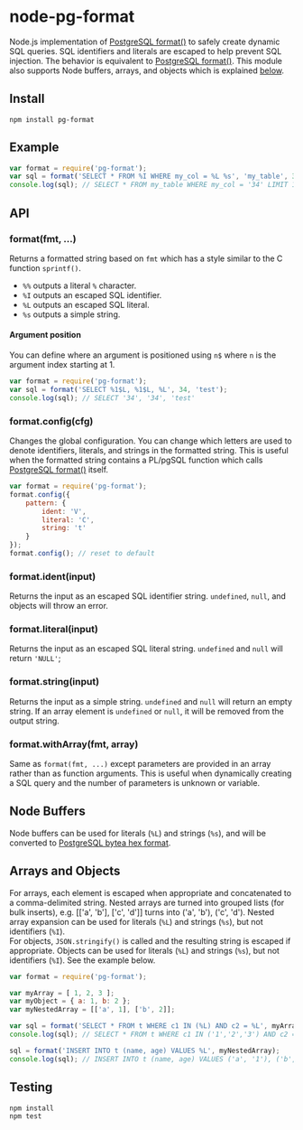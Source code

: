 node-pg-format
==============

Node.js implementation of [PostgreSQL format()](http://www.postgresql.org/docs/9.3/static/functions-string.html#FUNCTIONS-STRING-FORMAT) to safely create dynamic SQL queries. SQL identifiers and literals are escaped to help prevent SQL injection. The behavior is equivalent to [PostgreSQL format()](http://www.postgresql.org/docs/9.3/static/functions-string.html#FUNCTIONS-STRING-FORMAT). This module also supports Node buffers, arrays, and objects which is explained [below](#arrobject).

## Install

    npm install pg-format

## Example
```js
var format = require('pg-format');
var sql = format('SELECT * FROM %I WHERE my_col = %L %s', 'my_table', 34, 'LIMIT 10');
console.log(sql); // SELECT * FROM my_table WHERE my_col = '34' LIMIT 10
```

## API

### format(fmt, ...)
Returns a formatted string based on ```fmt``` which has a style similar to the C function ```sprintf()```.
* ```%%``` outputs a literal ```%``` character.
* ```%I``` outputs an escaped SQL identifier.
* ```%L``` outputs an escaped SQL literal.
* ```%s``` outputs a simple string.

#### Argument position
You can define where an argument is positioned using ```n$``` where ```n``` is the argument index starting at 1.
```js
var format = require('pg-format');
var sql = format('SELECT %1$L, %1$L, %L', 34, 'test');
console.log(sql); // SELECT '34', '34', 'test'
```

### format.config(cfg)
Changes the global configuration. You can change which letters are used to denote identifiers, literals, and strings in the formatted string. This is useful when the formatted string contains a PL/pgSQL function which calls [PostgreSQL format()](http://www.postgresql.org/docs/9.3/static/functions-string.html#FUNCTIONS-STRING-FORMAT) itself.
```js
var format = require('pg-format');
format.config({
    pattern: {
        ident: 'V',
        literal: 'C',
        string: 't'
    }
});
format.config(); // reset to default
```

### format.ident(input)
Returns the input as an escaped SQL identifier string. ```undefined```, ```null```, and objects will throw an error.

### format.literal(input)
Returns the input as an escaped SQL literal string. ```undefined``` and ```null``` will return ```'NULL'```;

### format.string(input)
Returns the input as a simple string. ```undefined``` and ```null``` will return an empty string. If an array element is ```undefined``` or ```null```, it will be removed from the output string.

### format.withArray(fmt, array)
Same as ```format(fmt, ...)``` except parameters are provided in an array rather than as function arguments. This is useful when dynamically creating a SQL query and the number of parameters is unknown or variable.

## <a name="buffer"></a> Node Buffers
Node buffers can be used for literals (```%L```) and strings (```%s```), and will be converted to [PostgreSQL bytea hex format](http://www.postgresql.org/docs/9.3/static/datatype-binary.html).

## <a name="arrobject"></a> Arrays and Objects
For arrays, each element is escaped when appropriate and concatenated to a comma-delimited string. Nested arrays are turned into grouped lists (for bulk inserts), e.g. [['a', 'b'], ['c', 'd']] turns into ('a', 'b'), ('c', 'd'). Nested array expansion can be used for literals (```%L```) and strings (```%s```), but not identifiers (```%I```).  
For objects, ```JSON.stringify()``` is called and the resulting string is escaped if appropriate. Objects can be used for literals (```%L```) and strings (```%s```), but not identifiers (```%I```). See the example below.

```js
var format = require('pg-format');

var myArray = [ 1, 2, 3 ];
var myObject = { a: 1, b: 2 };
var myNestedArray = [['a', 1], ['b', 2]];

var sql = format('SELECT * FROM t WHERE c1 IN (%L) AND c2 = %L', myArray, myObject);
console.log(sql); // SELECT * FROM t WHERE c1 IN ('1','2','3') AND c2 = '{"a":1,"b":2}'

sql = format('INSERT INTO t (name, age) VALUES %L', myNestedArray); 
console.log(sql); // INSERT INTO t (name, age) VALUES ('a', '1'), ('b', '2')
```

## Testing

```
npm install
npm test
```